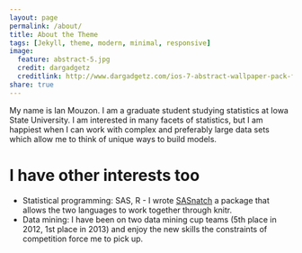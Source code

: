 ```yaml
---
layout: page
permalink: /about/
title: About the Theme
tags: [Jekyll, theme, modern, minimal, responsive]
image:
  feature: abstract-5.jpg
  credit: dargadgetz
  creditlink: http://www.dargadgetz.com/ios-7-abstract-wallpaper-pack-for-iphone-5-and-ipod-touch-retina/
share: true
---
```


My name is Ian Mouzon. I am a graduate student studying statistics at Iowa State University. 
I am interested in many facets of statistics, 
but I am happiest when I can work with complex and preferably large data sets which allow 
me to think of unique ways to build models.

# I have other interests too
* Statistical programming: SAS, R - I wrote [SASnatch](https://github.com/imouzon/SASnatch) a package that allows the two languages to work together through knitr.
* Data mining: I have been on two data mining cup teams (5th place in 2012, 1st place in 2013) and enjoy the new skills the constraints of competition force me to pick up.

